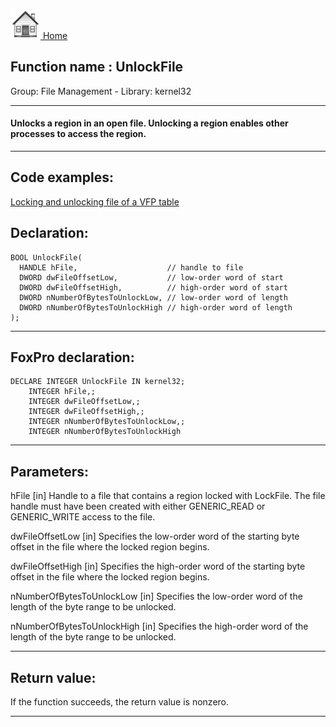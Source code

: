 [<img src="../../images/home.png"> Home ](https://github.com/VFPX/Win32API)  

## Function name : UnlockFile
Group: File Management - Library: kernel32    
***  


#### Unlocks a region in an open file. Unlocking a region enables other processes to access the region.
***  


## Code examples:
[Locking and unlocking file of a VFP table](../../samples/sample_154.md)  

## Declaration:
```foxpro  
BOOL UnlockFile(
  HANDLE hFile,                    // handle to file
  DWORD dwFileOffsetLow,           // low-order word of start
  DWORD dwFileOffsetHigh,          // high-order word of start
  DWORD nNumberOfBytesToUnlockLow, // low-order word of length
  DWORD nNumberOfBytesToUnlockHigh // high-order word of length
);  
```  
***  


## FoxPro declaration:
```foxpro  
DECLARE INTEGER UnlockFile IN kernel32;
	INTEGER hFile,;
	INTEGER dwFileOffsetLow,;
	INTEGER dwFileOffsetHigh,;
	INTEGER nNumberOfBytesToUnlockLow,;
	INTEGER nNumberOfBytesToUnlockHigh  
```  
***  


## Parameters:
hFile 
[in] Handle to a file that contains a region locked with LockFile. The file handle must have been created with either GENERIC_READ or GENERIC_WRITE access to the file. 

dwFileOffsetLow 
[in] Specifies the low-order word of the starting byte offset in the file where the locked region begins. 

dwFileOffsetHigh 
[in] Specifies the high-order word of the starting byte offset in the file where the locked region begins. 

nNumberOfBytesToUnlockLow 
[in] Specifies the low-order word of the length of the byte range to be unlocked. 

nNumberOfBytesToUnlockHigh 
[in] Specifies the high-order word of the length of the byte range to be unlocked.  
***  


## Return value:
If the function succeeds, the return value is nonzero.  
***  

